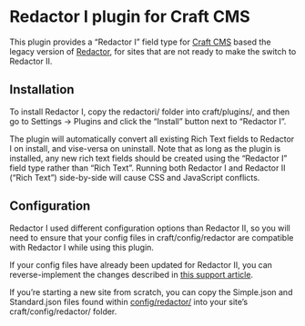 # Redactor I plugin for Craft CMS

This plugin provides a “Redactor I” field type for [Craft CMS](http://craftcms.com) based the legacy version of [Redactor](https://imperavi.com/redactor/), for sites that are not ready to make the switch to Redactor II.

## Installation

To install Redactor I, copy the redactori/ folder into craft/plugins/, and then go to Settings → Plugins and click the “Install” button next to “Redactor I”.

The plugin will automatically convert all existing Rich Text fields to Redactor I on install, and vise-versa on uninstall. Note that as long as the plugin is installed, any new rich text fields should be created using the “Redactor I” field type rather than “Rich Text”. Running both Redactor I and Redactor II (“Rich Text”) side-by-side will cause CSS and JavaScript conflicts.

## Configuration

Redactor I used different configuration options than Redactor II, so you will need to ensure that your config files in craft/config/redactor are compatible with Redactor I while using this plugin.

If your config files have already been updated for Redactor II, you can reverse-implement the changes described in [this support article](https://craftcms.com/help/redactor-ii-configs).

If you’re starting a new site from scratch, you can copy the Simple.json and Standard.json files found within [config/redactor/](config/redactor/) into your site’s craft/config/redactor/ folder.
